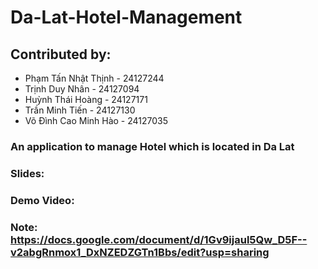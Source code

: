 # Da-Lat-Hotel-Management
## Contributed by:
- Phạm Tấn Nhật Thịnh - 24127244
- Trịnh Duy Nhân - 24127094
- Huỳnh Thái Hoàng - 24127171
- Trần Minh Tiến - 24127130
- Võ Đình Cao Minh Hào - 24127035
### An application to manage Hotel which is located in Da Lat
### Slides: 
### Demo Video:
### Note: https://docs.google.com/document/d/1Gv9ijaul5Qw_D5F--v2abgRnmox1_DxNZEDZGTn1Bbs/edit?usp=sharing

